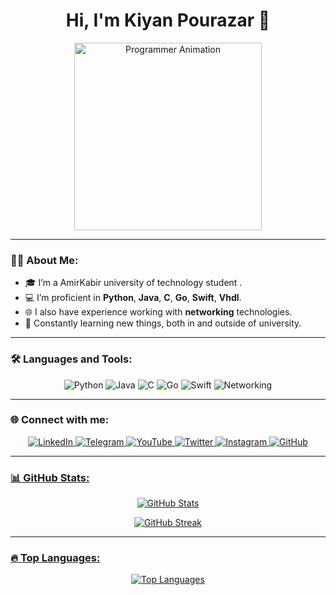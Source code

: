 <h1 align="center">Hi, I'm Kiyan Pourazar 👋</h1>


<p align="center">
  <img src="https://media.giphy.com/media/qgQUggAC3Pfv687qPC/giphy.gif" width="300" alt="Programmer Animation">
</p>

---

### 👨‍💻 About Me:
- 🎓 I’m a AmirKabir university of technology student .
- 💻 I’m proficient in **Python**, **Java**, **C**, **Go**, **Swift**, **Vhdl**.
- 🌐 I also have experience working with **networking** technologies.
- 🚀 Constantly learning new things, both in and outside of university.

---

### 🛠️ Languages and Tools:

<p align="center">
  <img src="https://img.shields.io/badge/Python-3776AB?style=for-the-badge&logo=python&logoColor=white" alt="Python">
  <img src="https://img.shields.io/badge/Java-007396?style=for-the-badge&logo=java&logoColor=white" alt="Java">
  <img src="https://img.shields.io/badge/C-A8B9CC?style=for-the-badge&logo=c&logoColor=white" alt="C">
  <img src="https://img.shields.io/badge/Go-00ADD8?style=for-the-badge&logo=go&logoColor=white" alt="Go">
  <img src="https://img.shields.io/badge/Swift-FA7343?style=for-the-badge&logo=swift&logoColor=white" alt="Swift">
  <img src="https://img.shields.io/badge/Networking-0082C9?style=for-the-badge&logo=cisco&logoColor=white" alt="Networking">
</p>

---

### 🌐 Connect with me:
<p align="center">
  <a href="https://www.linkedin.com/in/kiyanpourazar">
    <img src="https://img.shields.io/badge/LinkedIn-0077B5?style=for-the-badge&logo=linkedin&logoColor=white" alt="LinkedIn">
  </a>
   </a>
  <a href="https://t.me/iiKiyan">
    <img src="https://img.shields.io/badge/Telegram-2CA5E0?style=for-the-badge&logo=telegram&logoColor=white" alt="Telegram">
  </a>
  <a href="https://www.youtube.com/c/kiyan2003">
    <img src="https://img.shields.io/badge/YouTube-FF0000?style=for-the-badge&logo=youtube&logoColor=white" alt="YouTube">
  </a>
  <a href="https://x.com/iiiKiyan">
    <img src="https://img.shields.io/badge/Twitter-1DA1F2?style=for-the-badge&logo=twitter&logoColor=white" alt="Twitter">
  </a>
  <a href="https://www.instagram.com/kiyan.pourazar">
    <img src="https://img.shields.io/badge/Instagram-E4405F?style=for-the-badge&logo=instagram&logoColor=white" alt="Instagram">
  </a>
  <a href="https://github.com/kiyanpourazar">
    <img src="https://img.shields.io/badge/GitHub-181717?style=for-the-badge&logo=github&logoColor=white" alt="GitHub">
</p>

---

### 📊 GitHub Stats:
<p align="center">
  <img src="https://github-readme-stats.vercel.app/api?username=kiyanpourazar&show_icons=true&theme=radical" alt="GitHub Stats">
</p>

<p align="center">
  <img src="https://github-readme-streak-stats.herokuapp.com?user=kiyanpourazar&theme=radical&date_format=M%20j%5B%2C%20Y%5D" alt="GitHub Streak">
</p>


---

### 🔥 Top Languages:
<p align="center">
  <img src="https://github-readme-stats.vercel.app/api/top-langs/?username=kiyanpourazar&layout=compact&theme=radical" alt="Top Languages">
</p>


